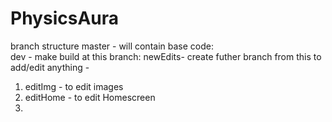 # PhysicsAura
branch structure
master - will contain base code:  
dev - make build at this branch: 
newEdits- create futher branch from this to add/edit anything -
1. editImg - to edit images
2. editHome - to edit Homescreen
3. 
